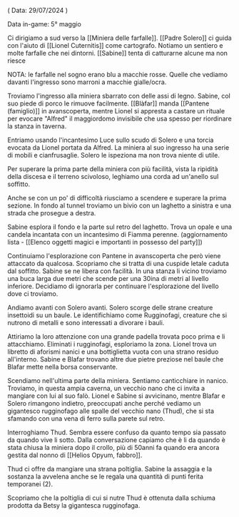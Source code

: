 ( Data: 29/07/2024 )

Data in-game: 5° maggio

Ci dirigiamo a sud verso la [[Miniera delle farfalle]].
[[Padre Solero]] ci guida con l'aiuto di [[Lionel Cuternitis]] come cartografo.
Notiamo un sentiero e molte farfalle che nei dintorni.
[[Sabine]] tenta di catturarne alcune ma non riesce

NOTA: le farfalle nel sogno erano blu a macchie rosse. Quelle che vediamo davanti l'ingresso sono marroni a macchie gialle/ocra.

Troviamo l'ingresso alla miniera sbarrato con delle assi di legno. Sabine, col suo piede di porco le rimuove facilmente. 
[[Blàfar]] manda [[Pantene (famiglio)]] in avanscoperta, mentre Lionel si appresta a castare un rituale per evocare "Alfred" il maggiordomo invisibile che usa spesso per riordinare la stanza in taverna.

Entriamo usando l'incantesimo Luce sullo scudo di Solero e una torcia evocata da Lionel portata da Alfred.
La miniera al suo ingresso ha una serie di mobili e cianfrusaglie. Solero le ispeziona ma non trova niente di utile.

Per superare la prima parte della miniera con più facilità, vista la ripidità della discesa e il terreno scivoloso, leghiamo una corda ad un'anello sul soffitto.

Anche se con un po' di difficoltà riusciamo a scendere e superare la prima sezione.
In fondo al tunnel troviamo un bivio con un laghetto a sinistra e una strada che prosegue a destra.

Sabine esplora il fondo e la parte sul retro del laghetto. Trova un opale e una candela incantata con un incantesimo di Fiamma perenne. (aggiornamento lista - [[Elenco oggetti magici e importanti in possesso del party]])

Continuiamo l'esplorazione con Pantene in avanscoperta che però viene attaccato da qualcosa. Scopriamo che si tratta di una cuspide letale caduta dal soffitto.
Sabine se ne libera con facilità.
In una stanza li vicino troviamo una buca larga due metri che scende per una 30ina di metri al livello inferiore. Decidiamo di ignorarla per continuare l'esplorazione del livello dove ci troviamo.

Andiamo avanti con Solero avanti. 
Solero scorge delle strane creature insettoidi su un baule. Le identifichiamo come Rugginofagi, creature che si nutrono di metalli e sono interessati a divorare i bauli.

Attiriamo la loro attenzione con una grande padella trovata poco prima e li attacchiamo.
Eliminati i rugginofagi, esploriamo la zona.
Lionel trova un libretto di aforismi nanici e una bottiglietta vuota con una strano residuo all'interno.
Sabine e Blafar trovano altre due pietre preziose nel baule che Blafar mette nella borsa conservante.

Scendiamo nell'ultima parte della miniera.
Sentiamo canticchiare in nanico.
Troviamo, in questa ampia caverna, un vecchio nano che ci invita a mangiare con lui al suo falò. 
Lionel e Sabine si avvicinano, mentre Blafar e Solero rimangono indietro, preoccupati anche perché vediamo un gigantesco rugginofago alle spalle del vecchio nano (Thud),
che si sta sfamando con una vena di ferro sulla parete sul retro.

Interroghiamo Thud. Sembra essere confuso da quanto tempo sia passato da quando vive li sotto.
Dalla conversazione capiamo che è li da quando è stata chiusa la miniera dopo il crollo, più di 50anni fa quando era ancora gestita dal nonno di [[Helios Opyum, fabbro]].

Thud ci offre da mangiare una strana poltiglia. Sabine la assaggia e la sostanza la avvelena anche se le regala una quantità di punti ferita temporanei (2).

Scopriamo che la poltiglia di cui si nutre Thud è ottenuta dalla schiuma prodotta da Betsy la gigantesca rugginofaga.



